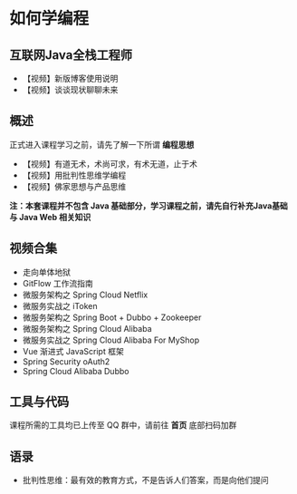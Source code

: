 # 如何学编程

## 互联网Java全栈工程师

* 【视频】新版博客使用说明
* 【视频】谈谈现状聊聊未来



## 概述

正式进入课程学习之前，请先了解一下所谓 **编程思想**

* 【视频】有道无术，术尚可求，有术无道，止于术
* 【视频】用批判性思维学编程
* 【视频】佛家思想与产品思维

**注：本套课程并不包含 Java 基础部分，学习课程之前，请先自行补充Java基础与 Java Web 相关知识**

## 视频合集

* 走向单体地狱
* GitFlow 工作流指南
* 微服务架构之 Spring Cloud Netflix
* 微服务实战之 iToken
* 微服务架构之 Spring Boot + Dubbo + Zookeeper
* 微服务架构之 Spring Cloud Alibaba
* 微服务实战之 Spring Cloud Alibaba For MyShop
* Vue 渐进式 JavaScript 框架
* Spring Security oAuth2
* Spring Cloud Alibaba Dubbo

## 工具与代码

课程所需的工具均已上传至 QQ 群中，请前往 **首页** 底部扫码加群

## 语录

* 批判性思维：最有效的教育方式，不是告诉人们答案，而是向他们提问